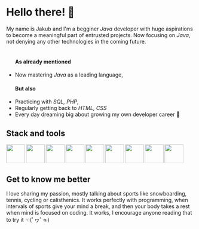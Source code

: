 
<h1> Hello there! 👋</h1>


My name is Jakub and I'm a begginer <i>Java</i> developer with huge aspirations to become a meaningful part of entrusted projects.
Now focusing on <i>Java</i>, not denying any other technologies in the coming future.
<br/>
<br/>
<p>
  <ul>
    <h4>As already mentioned</h4>
  <li>Now mastering <i>Java</i> as a leading language,</li>
    <h4>But also</h4>
  <li>Practicing with <i>SQL, PHP</i>,</li>
  <li>Regularly getting back to <i>HTML, CSS</i>
  <li>Every day dreaming big about growing my own developer career 🤞</li>
</ul>
</p>
  
<h2> Stack and tools</h2>  
<img align="left" src="https://cdn4.iconfinder.com/data/icons/logos-and-brands/512/181_Java_logo_logos-512.png" width="50px">
<img align="left" src="https://upload.wikimedia.org/wikipedia/commons/thumb/9/9c/IntelliJ_IDEA_Icon.svg/512px-IntelliJ_IDEA_Icon.svg.png" width="50px">
<img align="left" src="https://cdn4.iconfinder.com/data/icons/flat-brand-logo-2/512/html5-512.png" width="50px">
<img align="left" src="https://cdn1.iconfinder.com/data/icons/logotypes/32/badge-css-3-512.png" width="50px">
<img align="left" src="https://cdn4.iconfinder.com/data/icons/logos-3/181/MySQL-512.png" width="50px">
<img align="left" src="https://cdn4.iconfinder.com/data/icons/logos-3/568/php-logo-512.png" width="50px">
<img align="left" src="https://cdn2.iconfinder.com/data/icons/strongicon-vol-24-free/24/filetype-16-512.png" width="50px">
<img align="left" src="https://cdn3.iconfinder.com/data/icons/social-media-2169/24/social_media_social_media_logo_git-512.png" width="50px">
<img align="left" src="https://cdn1.iconfinder.com/data/icons/logotypes/32/github-512.png" width="50px">

<br/><br/><br/>

<h2> Get to know me better</h2>  
I love sharing my passion, mostly talking about sports like snowboarding, tennis, cycling or calisthenics. It works perfectly with programming, when intervals of sports give your mind a break, and then your body takes a rest when mind is focused on coding. It works, I encourage anyone reading that to try it ☜(ﾟヮﾟ☜) 

<!---
- 👋 Hi, I’m @JayJaySSJ
- 👀 I’m interested in ...
- 🌱 I’m currently learning ...
- 💞️ I’m looking to collaborate on ...
- 📫 How to reach me ...


JayJaySSJ/JayJaySSJ is a ✨ special ✨ repository because its `README.md` (this file) appears on your GitHub profile.
You can click the Preview link to take a look at your changes.
--->
